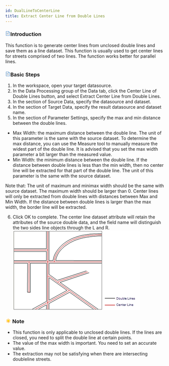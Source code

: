```yaml
---
id: DualLineToCenterLine
title: Extract Center Line from Double Lines
---
```

### ![](../../img/read.gif)Introduction

This function is to generate center lines from unclosed double lines and save them as a line dataset. This function is usually used to get center lines for streets comprised of two lines. The function works better for parallel lines.

### ![](../../img/read.gif)Basic Steps

  1. In the workspace, open your target datasource.
  2. In the Data Processing group of the Data tab, click the Center Line of Double Lines button, and select Extract Center Line from Double Lines. 
  3. In the section of Source Data, specify the datasource and dataset.
  4. In the section of Target Data, specify the result datasource and dataset name. 
  5. In the section of Parameter Settings, specify the max and min distance between the double lines.

  * Max Width: the maximum distance between the double line. The unit of this parameter is the same with the source dataset. To determine the max distance, you can use the Measure tool to manually measure the widest part of the double line. It is advised that you set the max width parameter a bit larger than the measured value. 
  * Min Width: the minimum distance between the double line. If the distance between double lines is less than the min width, then no center line will be extracted for that part of the double line. The unit of this parameter is the same with the source dataset. 

Note that: The unit of maximum and minimax width should be the same with source dataset. The maximum width should be larger than 0. Center lines will only be extracted from double lines with distances between Max and Min Width. If the distance between double lines is larger than the max width, the border line will be extracted.

  6. Click OK to complete. The center line dataset attribute will retain the attributes of the source double data, and the field name will distinguish the two sides line objects through the L and R.  
  ![](img-en/DualLineToCenterLineResult.png)  

### ![](../../img/note.png)Note

  * This function is only applicable to unclosed double lines. If the lines are closed, you need to split the double line at certain points.
  * The value of the max width is important. You need to set an accurate value.
  * The extraction may not be satisfying when there are intersecting doubleline streets.